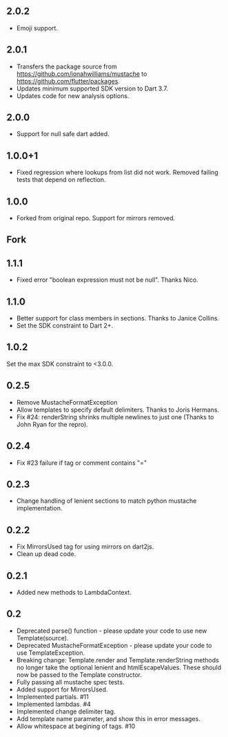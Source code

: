 ## 2.0.2

* Emoji support.

## 2.0.1

* Transfers the package source from https://github.com/jonahwilliams/mustache
  to https://github.com/flutter/packages.
* Updates minimum supported SDK version to Dart 3.7.
* Updates code for new analysis options.

## 2.0.0

* Support for null safe dart added.

## 1.0.0+1

* Fixed regression where lookups from list did not work. Removed failing tests
  that depend on reflection.

## 1.0.0

* Forked from original repo. Support for mirrors removed.

## Fork

## 1.1.1

* Fixed error "boolean expression must not be null". Thanks Nico.

## 1.1.0

* Better support for class members in sections. Thanks to Janice Collins.
* Set the SDK constraint to Dart 2+.

## 1.0.2
  Set the max SDK constraint to <3.0.0.

## 0.2.5

* Remove MustacheFormatException
* Allow templates to specify default delimiters. Thanks to Joris Hermans.
* Fix #24: renderString shrinks multiple newlines to just one (Thanks to John Ryan for the repro).

## 0.2.4

* Fix #23 failure if tag or comment contains "="

## 0.2.3

* Change handling of lenient sections to match python mustache implementation.

## 0.2.2

* Fix MirrorsUsed tag for using mirrors on dart2js.
* Clean up dead code.

## 0.2.1

* Added new methods to LambdaContext.

## 0.2

* Deprecated parse() function - please update your code to use new Template(source).
* Deprecated MustacheFormatException - please update your code to use TemplateException.
* Breaking change: Template.render and Template.renderString methods no longer
  take the optional lenient and htmlEscapeValues. These should now be passed to
  the Template constructor.
* Fully passing all mustache spec tests.
* Added support for MirrorsUsed.
* Implemented partials. #11
* Implemented lambdas. #4
* Implemented change delimiter tag.
* Add template name parameter, and show this in error messages.
* Allow whitespace at begining of tags. #10

